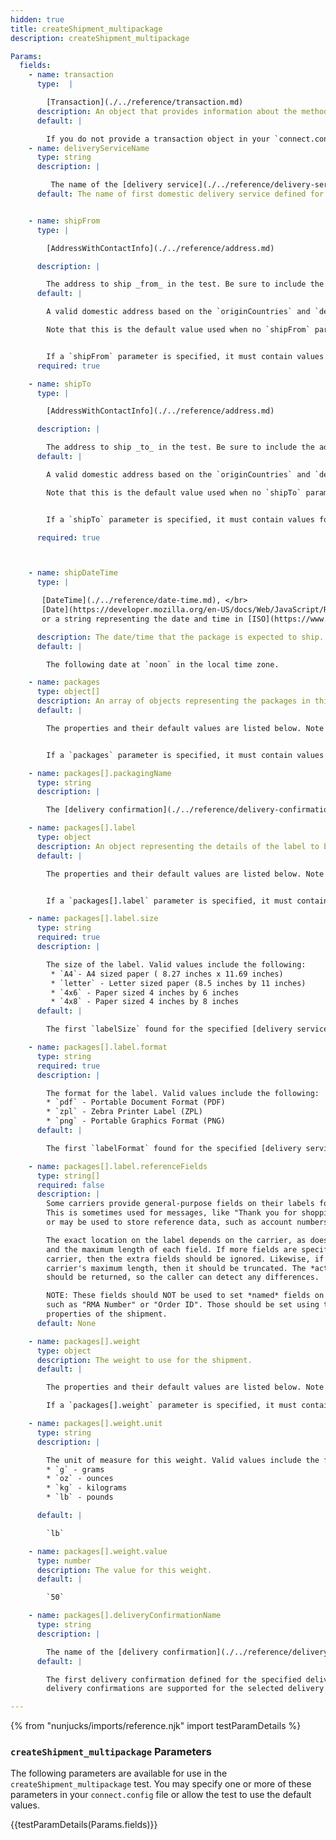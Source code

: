 ```yaml
---
hidden: true
title: createShipment_multipackage
description: createShipment_multipackage

Params:
  fields:
    - name: transaction
      type:  |

        [Transaction](./../reference/transaction.md)
      description: An object that provides information about the method invocation and session data.
      default: |

        If you do not provide a transaction object in your `connect.config` file, you must provide valid credentials.
    - name: deliveryServiceName
      type: string
      description: |

         The name of the [delivery service](./../reference/delivery-service.md) you wish to use in this request.
      default: The name of first domestic delivery service defined for your app.


    - name: shipFrom
      type: |

        [AddressWithContactInfo](./../reference/address.md)

      description: |

        The address to ship _from_ in the test. Be sure to include the additional contact info properties.
      default: |

        A valid domestic address based on the `originCountries` and `destinationCountries` of the delivery service.

        Note that this is the default value used when no `shipFrom` parameter is specified.


        If a `shipFrom` parameter is specified, it must contain values for all required properties.
      required: true

    - name: shipTo
      type: |

        [AddressWithContactInfo](./../reference/address.md)

      description: |

        The address to ship _to_ in the test. Be sure to include the additional contact info properties.
      default: |

        A valid domestic address based on the `originCountries` and `destinationCountries` of the delivery service.

        Note that this is the default value used when no `shipTo` parameter is specified.


        If a `shipTo` parameter is specified, it must contain values for all required properties.

      required: true



    - name: shipDateTime
      type: |

       [DateTime](./../reference/date-time.md), </br>
       [Date](https://developer.mozilla.org/en-US/docs/Web/JavaScript/Reference/Global_Objects/Date), </br>
       or a string representing the date and time in [ISO](https://www.w3.org/TR/NOTE-datetime) format.

      description: The date/time that the package is expected to ship. This is not guaranteed to be in the future.
      default: |

        The following date at `noon` in the local time zone.

    - name: packages
      type: object[]
      description: An array of objects representing the packages in this shipment.
      default: |

        The properties and their default values are listed below. Note that these are the default values used when no `packages` parameter is specified.


        If a `packages` parameter is specified, it must contain values for all required properties.

    - name: packages[].packagingName
      type: string
      description: |

        The [delivery confirmation](./../reference/delivery-confirmation.md) to use for this package.

    - name: packages[].label
      type: object
      description: An object representing the details of the label to be produced by this method.
      default: |

        The properties and their default values are listed below. Note that these are the default values used when no `packages[].label` parameter is specified.


        If a `packages[].label` parameter is specified, it must contain values for all required properties.

    - name: packages[].label.size
      type: string
      required: true
      description: |

        The size of the label. Valid values include the following:
         * `A4`- A4 sized paper ( 8.27 inches x 11.69 inches)
         * `letter` - Letter sized paper (8.5 inches by 11 inches)
         * `4x6` - Paper sized 4 inches by 6 inches
         * `4x8` - Paper sized 4 inches by 8 inches
      default: |

        The first `labelSize` found for the specified [delivery service](./../reference/delivery-service.md).

    - name: packages[].label.format
      type: string
      required: true
      description: |

        The format for the label. Valid values include the following:
        * `pdf` - Portable Document Format (PDF)
        * `zpl` - Zebra Printer Label (ZPL)
        * `png` - Portable Graphics Format (PNG)
      default: |

        The first `labelFormat` found for the specified [delivery service](./../reference/delivery-service.md).

    - name: packages[].label.referenceFields
      type: string[]
      required: false
      description: |
        Some carriers provide general-purpose fields on their labels for custom text.
        This is sometimes used for messages, like "Thank you for shopping with us!",
        or may be used to store reference data, such as account numbers, warehouse codes, etc.

        The exact location on the label depends on the carrier, as does the allowed number of fields
        and the maximum length of each field. If more fields are specified than are supported by the
        carrier, then the extra fields should be ignored. Likewise, if a field length exceeds the
        carrier's maximum length, then it should be truncated. The *actual* values that are used
        should be returned, so the caller can detect any differences.

        NOTE: These fields should NOT be used to set *named* fields on the label,
        such as "RMA Number" or "Order ID". Those should be set using the correspond
        properties of the shipment.
      default: None

    - name: packages[].weight
      type: object
      description: The weight to use for the shipment.
      default: |

        The properties and their default values are listed below. Note that these are the default values used when no `packages[].weight` parameter is specified.

        If a `packages[].weight` parameter is specified, it must contain values for all required properties.

    - name: packages[].weight.unit
      type: string
      description: |

        The unit of measure for this weight. Valid values include the following:
        * `g` - grams
        * `oz` - ounces
        * `kg` - kilograms
        * `lb` - pounds

      default: |

        `lb`

    - name: packages[].weight.value
      type: number
      description: The value for this weight.
      default: |

        `50`

    - name: packages[].deliveryConfirmationName
      type: string
      description: |

        The name of the [delivery confirmation](./../reference/delivery-confirmation.md) to use for this shipment.
      default: |

        The first delivery confirmation defined for the specified delivery service, or `undefined` if no
        delivery confirmations are supported for the selected delivery service.

---
```


{% from "nunjucks/imports/reference.njk" import testParamDetails %}

### `createShipment_multipackage` Parameters
The following parameters are available for use in the `createShipment_multipackage` test. You may specify one
or more of these parameters in your `connect.config` file or allow the test to use the default values.

{{testParamDetails(Params.fields)}}



